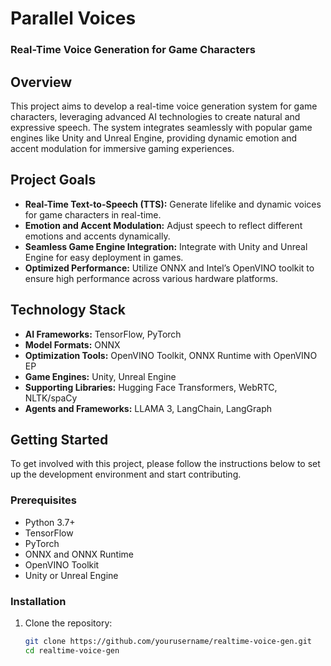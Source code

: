# Parallel Voices
### Real-Time Voice Generation for Game Characters

## Overview
This project aims to develop a real-time voice generation system for game characters, leveraging advanced AI technologies to create natural and expressive speech. The system integrates seamlessly with popular game engines like Unity and Unreal Engine, providing dynamic emotion and accent modulation for immersive gaming experiences.

## Project Goals
- **Real-Time Text-to-Speech (TTS):** Generate lifelike and dynamic voices for game characters in real-time.
- **Emotion and Accent Modulation:** Adjust speech to reflect different emotions and accents dynamically.
- **Seamless Game Engine Integration:** Integrate with Unity and Unreal Engine for easy deployment in games.
- **Optimized Performance:** Utilize ONNX and Intel’s OpenVINO toolkit to ensure high performance across various hardware platforms.

## Technology Stack
- **AI Frameworks:** TensorFlow, PyTorch
- **Model Formats:** ONNX
- **Optimization Tools:** OpenVINO Toolkit, ONNX Runtime with OpenVINO EP
- **Game Engines:** Unity, Unreal Engine
- **Supporting Libraries:** Hugging Face Transformers, WebRTC, NLTK/spaCy
- **Agents and Frameworks:** LLAMA 3, LangChain, LangGraph

## Getting Started
To get involved with this project, please follow the instructions below to set up the development environment and start contributing.

### Prerequisites
- Python 3.7+
- TensorFlow
- PyTorch
- ONNX and ONNX Runtime
- OpenVINO Toolkit
- Unity or Unreal Engine

### Installation
1. Clone the repository:
   ```bash
   git clone https://github.com/yourusername/realtime-voice-gen.git
   cd realtime-voice-gen
